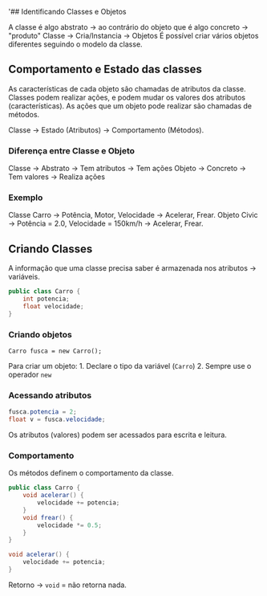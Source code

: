 '## Identificando Classes e Objetos

A classe é algo abstrato -> ao contrário do objeto que é algo concreto -> "produto" Classe -> Cria/Instancia -> Objetos
É possível criar vários objetos diferentes seguindo o modelo da classe.

## Comportamento e Estado das classes

As características de cada objeto são chamadas de atributos da classe. Classes podem realizar ações, e podem mudar os valores dos atributos (características). As ações que um objeto pode realizar são chamadas de métodos.

Classe -> Estado (Atributos) -> Comportamento (Métodos).

### Diferença entre Classe e Objeto

Classe -> Abstrato -> Tem atributos -> Tem ações Objeto -> Concreto -> Tem valores -> Realiza ações

### Exemplo

Classe Carro -> Potência, Motor, Velocidade -> Acelerar, Frear. Objeto Civic -> Potência = 2.0, Velocidade = 150km/h -> Acelerar, Frear.

## Criando Classes

A informação que uma classe precisa saber é armazenada nos atributos -> variáveis.

```java
public class Carro {
	int potencia;
	float velocidade;
}
```

### Criando objetos

`Carro fusca = new Carro();`

Para criar um objeto: 1. Declare o tipo da variável (`Carro`) 2. Sempre use o operador `new`

### Acessando atributos

```java
fusca.potencia = 2;
float v = fusca.velocidade;
```

Os atributos (valores) podem ser acessados para escrita e leitura.

### Comportamento

Os métodos definem o comportamento da classe.

```java
public class Carro {
	void acelerar() {
		velocidade += potencia;
	}
	void frear() {
		velocidade *= 0.5;
	}
}
```

``` java
void acelerar() {
	velocidade += potencia;
}
```

Retorno -> `void` = não retorna nada.
